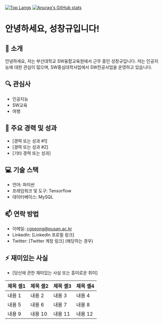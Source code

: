 [![Top Langs](https://github-readme-stats.vercel.app/api/top-langs/?username=itpusan)](https://github.com/anuraghazra/github-readme-stats)
[![Anurag's GitHub stats](https://github-readme-stats.vercel.app/api?username=itpusan)](https://github.com/anuraghazra/github-readme-stats)
# 안녕하세요, 성창규입니다!

## 👋 소개
안녕하세요, 저는 부산대학교 SW융합교육원에서 근무 중인 성창규입니다. 저는 인공지능에 대한 관심이 많으며, SW중심대학사업에서 SW전공사업을 운영하고 있습니다.

## 🔍 관심사
- 인공지능
- SW교육
- 여행

## 🌟 주요 경력 및 성과
- [경력 또는 성과 #1]
- [경력 또는 성과 #2]
- [기타 경력 또는 성과]

## 💻 기술 스택
- 언어: 파이썬
- 프레임워크 및 도구: Tensorflow
- 데이터베이스: MySQL

## 📫 연락 방법
- 이메일: cgseong@pusan.ac.kr
- LinkedIn: [LinkedIn 프로필 링크]
- Twitter: [Twitter 계정 링크] (해당하는 경우)

## ⚡ 재미있는 사실
- [당신에 관한 재미있는 사실 또는 흥미로운 취미]

|제목 셀1|제목 셀2|제목 셀3|제목 셀4|
|---|---|---|---|
|내용 1|내용 2|내용 3|내용 4|
|내용 5|내용 6|내용 7|내용 8|
|내용 9|내용 10|내용 11|내용 12|
